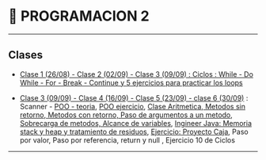 # :book: PROGRAMACION 2

---

## Clases

- [Clase 1 (26/08)  - Clase 2 (02/09) - Clase 3 (09/09) : Ciclos : While - Do While - For - Break - Continue y 5 ejercicios para practicar los loops](https://github.com/eugenia1984/UTN-FRSR-Programacion-1year-2semester/tree/main/programacion2/clase1_2_3/CicloWhile)

- [Clase 3 (09/09) - Clase 4 (16/09) - Clase 5 (23/09) - clase 6 (30/09)](https://github.com/eugenia1984/UTN-FRSR-Programacion-1year-2semester/tree/main/programacion2/clase3_4_5_6_poo) : Scanner - [POO - teoria](https://github.com/eugenia1984/UTN-FRSR-Programacion-1year-2semester/tree/main/programacion2/clase3_4_5_6_poo/README.md), [POO ejercicio](https://github.com/eugenia1984/UTN-FRSR-Programacion-1year-2semester/tree/main/programacion2/clase3_4_5_6_poo/Clases), [Clase Aritmetica, Metodos sin retorno, Metodos con retorno, Paso de argumentos a un metodo, Sobrecarga de metodos, Alcance de variables](https://github.com/eugenia1984/UTN-FRSR-Programacion-1year-2semester/tree/main/programacion2/clase3_4_5_6_poo/Aritmetica), [Ingineer Java: Memoria stack y heap y tratamiento de residuos](https://github.com/eugenia1984/UTN-FRSR-Programacion-1year-2semester/tree/main/programacion2/clase3_4_5_6_poo/README.md),  [Ejercicio: Proyecto Caja](https://github.com/eugenia1984/UTN-FRSR-Programacion-1year-2semester/tree/main/programacion2/clase3_4_5_6_poo/ProyectoCaja), Paso por valor, Paso por referencia, return y null , Ejercicio 10 de Ciclos

---

